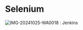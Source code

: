 # Selenium
![IMG-20241025-WA0018](https://github.com/user-attachments/assets/3e732706-804d-4c13-bb69-0e33c2f4f053) : Jenkins
